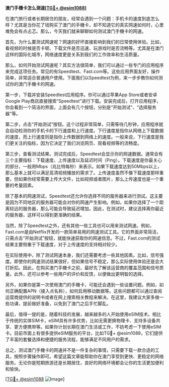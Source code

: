 **澳门手機卡怎么测速[[TG💪+ @esim1088](https://t.me/s/esim1088)]**

在澳门旅行或者长期居住的朋友，经常会遇到一个问题：手机卡的速度到底怎么样？尤其是当你花了钱购买了澳门的手機卡，却不知道它的真实网速如何时，心里难免会有点忐忑。那么，今天我们就来聊聊如何测试澳门手機卡的网速。

首先，为什么要测试网速呢？网速的好坏直接影响到我们的日常使用体验。比如，看视频的时候是否卡顿、下载文件是否迅速、玩游戏时是否流畅等。尤其是在澳门这样的国际化城市，网络速度更是关系到我们的工作效率和生活质量。

那么，如何开始测试网速呢？其实方法很简单，我们可以通过一些专门的应用程序来完成这项任务。常见的有Speedtest、Fast.com等。这些应用界面友好，操作简单，非常适合普通用户使用。下面我们以Speedtest为例，来一步步教你如何测试你的澳门手機卡的网速。

第一步，下载并安装Speedtest应用程序。你可以通过苹果App Store或者安卓Google Play商店直接搜索“Speedtest”进行下载。安装完成后，打开应用程序，你会看到一个简洁的界面，上面会有几个按钮，分别是“开始测试”、“选择服务器”等。

第二步，点击“开始测试”按钮。这个过程非常简单，只需等待几秒钟，应用程序就会自动检测你的手机卡的下行速度和上行速度。下行速度是指你从网络上下载数据的速度，而上行速度则是指你上传数据到网络上的速度。一般来说，下行速度是我们更关注的指标，因为它决定了我们浏览网页、观看视频等的流畅度。

第三步，查看测试结果。测试完成后，Speedtest会显示你的网速数据。通常会有三个主要指标：下载速度、上传速度以及延迟时间（Ping）。下载速度是你最关心的部分，一般用Mbps（兆比特每秒）来表示。如果下载速度达到50Mbps以上，那么基本上就可以满足高清视频播放的需求了。上传速度虽然不像下载速度那样重要，但如果你经常需要上传大文件，比如视频或者图片，那么上传速度也是一个重要的考量因素。

除了基本的网速测试，Speedtest还允许你选择不同的服务器来进行测试。这主要是因为不同地区的服务器可能会对你的网速产生影响。例如，如果你选择了一个距离较远的服务器，那么可能会导致延迟增加。因此，在测试时，建议选择离你最近的服务器，这样可以得到更准确的结果。

当然，除了Speedtest之外，还有其他一些工具也可以用来测试网速。例如，Fast.com是由Netflix开发的一款简单易用的网速测试工具。它的界面非常简洁，只需点击“开始测试”按钮，就能快速获取你的网速信息。不过，Fast.com的测试结果主要侧重于下载速度，对于上传速度的支持相对较少。

在实际使用中，除了测试网速本身，我们还需要考虑一些其他因素。比如，信号强度。即使你的网速测试结果很好，但如果信号不稳定，那么实际使用体验还是会大打折扣。因此，在购买澳门手機卡之前，最好先了解该运营商的覆盖范围和信号质量。此外，还可以参考一些用户的评价和反馈，以便做出更明智的选择。

另外，如果你是第一次使用澳门的手機卡，可能还会遇到一些设置问题。例如，如何正确配置APN（接入点名称），如何启用移动数据等。这些问题都可以通过查阅运营商提供的说明书或者在网上搜索相关教程来解决。在这里，我建议大家多做一些功课，提前做好准备，以免到了澳门之后手忙脚乱。

最后，值得一提的是，随着科技的发展，越来越多的人开始使用eSIM技术。相比于传统的实体SIM卡，eSIM具有许多优势，比如无需更换物理卡、支持多设备共享、更方便携带等。如果你计划长期在澳门生活或工作，不妨考虑一下使用eSIM卡。目前市面上有很多提供eSIM服务的平台，比如TG💪+ @esim1088，它们提供了丰富的套餐选择和便捷的服务流程，能够满足不同用户的需求。

总之，测试澳门手機卡的网速并不是一件复杂的事情，只需要下载一款合适的工具，按照步骤操作即可。希望这篇文章能帮助你在澳门享受到更快、更稳定的网络服务。无论你是短期旅游还是长期居住，良好的网络环境都会让你的生活更加便利和愉快。

[[TG💪+ @esim1088](https://t.me/s/esim1088) ![Image](https://i.postimg.cc/4NQfJmqS/Snipaste-2025-05-13-00-14-12.png)]